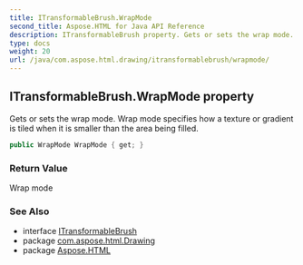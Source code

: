 ```yaml
---
title: ITransformableBrush.WrapMode
second_title: Aspose.HTML for Java API Reference
description: ITransformableBrush property. Gets or sets the wrap mode. Wrap mode specifies how a texture or gradient is tiled when it is smaller than the area being filled
type: docs
weight: 20
url: /java/com.aspose.html.drawing/itransformablebrush/wrapmode/
---
```

## ITransformableBrush.WrapMode property

Gets or sets the wrap mode. Wrap mode specifies how a texture or gradient is tiled when it is smaller than the area being filled.

```java
public WrapMode WrapMode { get; }
```

### Return Value

Wrap mode

### See Also

* interface [ITransformableBrush](../)
* package [com.aspose.html.Drawing](../../itransformablebrush/)
* package [Aspose.HTML](../../../)
